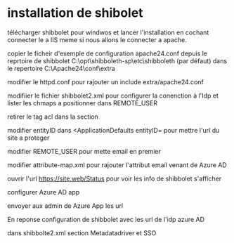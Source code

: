 # installation de shibolet

télécharger shibbolet pour windwos et lancer l'installation en cochant connecter le a IIS meme si nous allons le connecter a apache. 

copier le ficheir d'exemple de configuration apache24.conf depuis le reprtoire de shibbolet C:\opt\shibboleth-sp\etc\shibboleth (par défaut) dans le repertoire C:\Apache24\conf\extra 

modifier le httpd.conf pour rajouter un include extra/apache24.conf 

modifiier le fichier shibbolet2.xml pour configurer la conenction à l'Idp et lister les chmaps a positionner dans REMOTE_USER

retirer le tag acl dans la section  <Handler type="Status" Location="/Status" />

modifier entityID dans <ApplicationDefaults entityID= pour mettre l'url du site a proteger

modifier REMOTE_USER pour mette email en premier

modifier attribute-map.xml pour rajouter l'attribut email venant de Azure AD

ouvrir l'url https://site.web/Status pour voir les info de shibbolet s'afficher

configurer Azure AD app

envoyer aux admin de Azure App  les url 

En reponse configuration de shibbolet avec les url de l'idp azure AD 

dans shibbolte2.xml section Metadatadriver et SSO